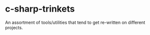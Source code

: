 # c-sharp-trinkets
An assortment of tools/utilities that tend to get re-written on different projects.
